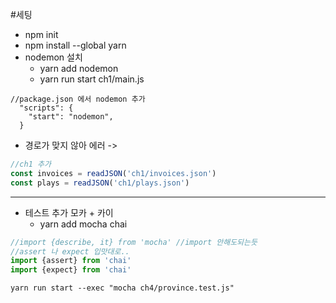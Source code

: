 #세팅

- npm init
- npm install --global yarn
- nodemon 설치
  - yarn add nodemon
  - yarn run start ch1/main.js
```
//package.json 에서 nodemon 추가
  "scripts": {
    "start": "nodemon",
  }
```
  - 경로가 맞지 않아 에러 ->
```js
//ch1 추가
const invoices = readJSON('ch1/invoices.json')
const plays = readJSON('ch1/plays.json')
```

---
- 테스트 추가 모카 + 카이
  - yarn add mocha chai
```js
//import {describe, it} from 'mocha' //import 안해도되는듯
//assert 나 expect 입맛대로..
import {assert} from 'chai'
import {expect} from 'chai'
```
```text
yarn run start --exec "mocha ch4/province.test.js"
```